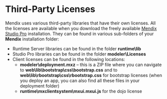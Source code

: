 # Third-Party Licenses

Mendix uses various third-party libraries that have their own licenses. All the licenses are available when you download the freely available [Mendix Studio Pro](https://appstore.home.mendix.com/link/modelers/) installation. They can be found in various sub-folders of your **Mendix** installation folder:

*   Runtime Server libraries can be found in the folder **runtime\lib**
*   Studio Pro libraries can be found in the folder **modeler\Licenses**
*   Client licenses can be found in the following locations:
	* **modeler\deployment.mxz** – this is a ZIP file where you can navigate to **web\lib\bootstrap\css\bootstrap.css** and to **web\lib\rbootstrap\css\rbootstrap.css** for bootstrap licenses (when you deploy an app, you can also find all these files in your deployment folder)
	* **runtime\mxclientsystem\mxui.mxui.js** for the dojo license

